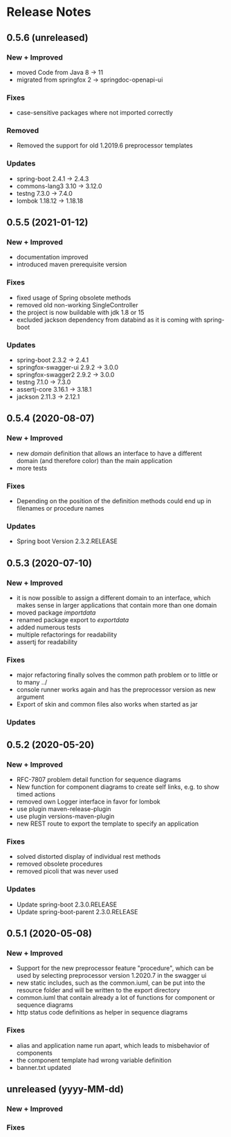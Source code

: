 # Release Notes

## 0.5.6 (unreleased)

### New + Improved
* moved Code from Java 8 -> 11
* migrated from springfox 2 -> springdoc-openapi-ui 

### Fixes
* case-sensitive packages where not imported correctly

### Removed
* Removed the support for old 1.2019.6 preprocessor templates 

### Updates
* spring-boot             2.4.1 -> 2.4.3
* commons-lang3           3.10 -> 3.12.0
* testng                  7.3.0 -> 7.4.0
* lombok                  1.18.12 -> 1.18.18

## 0.5.5 (2021-01-12)

### New + Improved
* documentation improved
* introduced maven prerequisite version

### Fixes
* fixed usage of Spring obsolete methods
* removed old non-working SingleController
* the project is now buildable with jdk 1.8 or 15
* excluded jackson dependency from databind as it is coming with spring-boot

### Updates
* spring-boot             2.3.2 -> 2.4.1
* springfox-swagger-ui    2.9.2 -> 3.0.0
* springfox-swagger2      2.9.2 -> 3.0.0
* testng                  7.1.0 -> 7.3.0
* assertj-core            3.16.1 -> 3.18.1
* jackson                 2.11.3 -> 2.12.1

## 0.5.4 (2020-08-07)

### New + Improved
* new _domain_ definition that allows an interface to have a different domain (and therefore color) than the main application
* more tests

### Fixes
* Depending on the position of the definition methods could end up in filenames or procedure names  

### Updates
- Spring boot Version 2.3.2.RELEASE

## 0.5.3 (2020-07-10)

### New + Improved

- it is now possible to assign a different domain to an interface, which makes sense in larger applications that contain more than one domain
- moved package _importdata_
- renamed package export to _exportdata_
- added numerous tests
- multiple refactorings for readability
- assertj for readability

### Fixes

- major refactoring finally solves the common path problem or to little or to many ../ 
- console runner works again and has the preprocessor version as new argument
- Export of skin and common files also works when started as jar

### Updates


## 0.5.2 (2020-05-20)

### New + Improved
- RFC-7807 problem detail function for sequence diagrams
- New function for component diagrams to create self links, e.g. to show timed actions
- removed own Logger interface in favor for lombok
- use plugin maven-release-plugin
- use plugin versions-maven-plugin 
- new REST route to export the template to specify an application

### Fixes
- solved distorted display of individual rest methods
- removed obsolete procedures
- removed picoli that was never used

### Updates
- Update spring-boot 2.3.0.RELEASE
- Update spring-boot-parent 2.3.0.RELEASE

## 0.5.1 (2020-05-08)

### New + Improved
- Support for the new preprocessor feature "procedure", which can be used by selecting preprocessor version 1.2020.7 in the swagger ui
- new static includes, such as the common.iuml, can be put into the resource folder and will be written to the export directory
- common.iuml that contain already a lot of functions for component or sequence diagrams
- http status code definitions as helper in sequence diagrams

### Fixes
- alias and application name run apart, which leads to misbehavior of components
- the component template had wrong variable definition 
- banner.txt updated

## unreleased (yyyy-MM-dd)

### New + Improved

### Fixes
